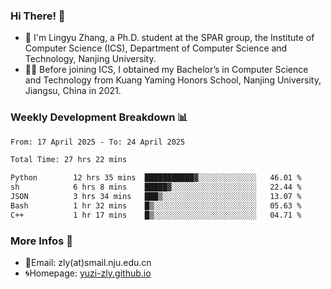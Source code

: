 ### Hi There! 👋 
- 🐳 I'm Lingyu Zhang, a Ph.D. student at the SPAR group, the Institute of Computer Science (ICS), Department of Computer Science and Technology, Nanjing University.
- 🧑‍🎓 Before joining ICS, I obtained my Bachelor’s in Computer Science and Technology from Kuang Yaming Honors School, Nanjing University, Jiangsu, China in 2021.

### Weekly Development Breakdown :bar_chart:

<!--START_SECTION:waka-->

```txt
From: 17 April 2025 - To: 24 April 2025

Total Time: 27 hrs 22 mins

Python        12 hrs 35 mins  ███████████▓░░░░░░░░░░░░░   46.01 %
sh            6 hrs 8 mins    █████▓░░░░░░░░░░░░░░░░░░░   22.44 %
JSON          3 hrs 34 mins   ███▒░░░░░░░░░░░░░░░░░░░░░   13.07 %
Bash          1 hr 32 mins    █▒░░░░░░░░░░░░░░░░░░░░░░░   05.63 %
C++           1 hr 17 mins    █▒░░░░░░░░░░░░░░░░░░░░░░░   04.71 %
```

<!--END_SECTION:waka-->

<!--
### Github Contributions :octocat:

![](https://raw.githubusercontent.com/yuzi-zly/yuzi-zly/output/github-contribution-grid-snake.svg)              
-->

### More Infos 📖

- 📧Email: zly(at)smail.nju.edu.cn
- 🌀Homepage: [yuzi-zly.github.io](https://yuzi-zly.github.io/)
